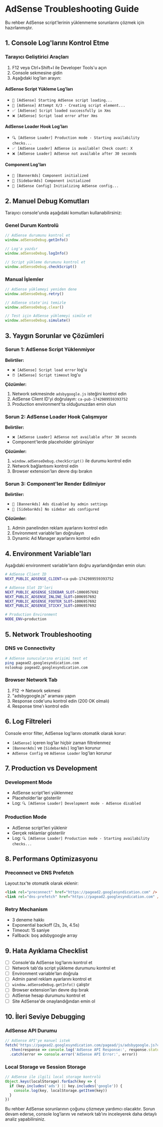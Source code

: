 # AdSense Troubleshooting Guide

Bu rehber AdSense script'lerinin yüklenmeme sorunlarını çözmek için hazırlanmıştır.

## 1. Console Log'larını Kontrol Etme

### Tarayıcı Geliştirici Araçları
1. F12 veya Ctrl+Shift+I ile Developer Tools'u açın
2. Console sekmesine gidin
3. Aşağıdaki log'ları arayın:

#### AdSense Script Yükleme Log'ları
- `🚀 [AdSense] Starting AdSense script loading...`
- `📡 [AdSense] Attempt X/3 - Creating script element...`
- `✅ [AdSense] Script loaded successfully in Xms`
- `❌ [AdSense] Script load error after Xms`

#### AdSense Loader Hook Log'ları
- `🔍 [AdSense Loader] Production mode - Starting availability checks...`
- `✅ [AdSense Loader] AdSense is available! Check count: X`
- `❌ [AdSense Loader] AdSense not available after 30 seconds`

#### Component Log'ları
- `🎯 [BannerAds] Component initialized`
- `📱 [SidebarAds] Component initialized`
- `🔧 [AdSense Config] Initializing AdSense config...`

## 2. Manuel Debug Komutları

Tarayıcı console'unda aşağıdaki komutları kullanabilirsiniz:

### Genel Durum Kontrolü
```javascript
// AdSense durumunu kontrol et
window.adSenseDebug.getInfo()

// Log'a yazdır
window.adSenseDebug.logInfo()

// Script yükleme durumunu kontrol et
window.adSenseDebug.checkScript()
```

### Manual İşlemler
```javascript
// AdSense yüklemeyi yeniden dene
window.adSenseDebug.retry()

// AdSense state'ini temizle
window.adSenseDebug.clear()

// Test için AdSense yüklemeyi simüle et
window.adSenseDebug.simulate()
```

## 3. Yaygın Sorunlar ve Çözümleri

### Sorun 1: AdSense Script Yüklenmiyor
**Belirtiler:**
- `❌ [AdSense] Script load error` log'u
- `⏰ [AdSense] Script timeout` log'u

**Çözümler:**
1. Network sekmesinde `adsbygoogle.js` isteğini kontrol edin
2. AdSense Client ID'yi doğrulayın: `ca-pub-1742989559393752`
3. Production environment'ta olduğunuzdan emin olun

### Sorun 2: AdSense Loader Hook Çalışmıyor
**Belirtiler:**
- `❌ [AdSense Loader] AdSense not available after 30 seconds`
- Component'lerde placeholder görünüyor

**Çözümler:**
1. `window.adSenseDebug.checkScript()` ile durumu kontrol edin
2. Network bağlantısını kontrol edin
3. Browser extension'ları devre dışı bırakın

### Sorun 3: Component'ler Render Edilmiyor
**Belirtiler:**
- `🚫 [BannerAds] Ads disabled by admin settings`
- `🚫 [SidebarAds] No sidebar ads configured`

**Çözümler:**
1. Admin panelinden reklam ayarlarını kontrol edin
2. Environment variable'ları doğrulayın
3. Dynamic Ad Manager ayarlarını kontrol edin

## 4. Environment Variable'ları

Aşağıdaki environment variable'ların doğru ayarlandığından emin olun:

```bash
# AdSense Client ID
NEXT_PUBLIC_ADSENSE_CLIENT=ca-pub-1742989559393752

# AdSense Slot ID'leri
NEXT_PUBLIC_ADSENSE_SIDEBAR_SLOT=1006957692
NEXT_PUBLIC_ADSENSE_INLINE_SLOT=1006957692
NEXT_PUBLIC_ADSENSE_FOOTER_SLOT=1006957692
NEXT_PUBLIC_ADSENSE_STICKY_SLOT=1006957692

# Production Environment
NODE_ENV=production
```

## 5. Network Troubleshooting

### DNS ve Connectivity
```bash
# AdSense sunucularına erişimi test et
ping pagead2.googlesyndication.com
nslookup pagead2.googlesyndication.com
```

### Browser Network Tab
1. F12 -> Network sekmesi
2. "adsbygoogle.js" araması yapın
3. Response code'unu kontrol edin (200 OK olmalı)
4. Response time'ı kontrol edin

## 6. Log Filtreleri

Console error filter, AdSense log'larını otomatik olarak korur:
- `[AdSense]` içeren log'lar hiçbir zaman filtrelenmez
- `[BannerAds]` ve `[SidebarAds]` log'ları korunur
- `AdSense Config` ve `AdSense Loader` log'ları korunur

## 7. Production vs Development

### Development Mode
- AdSense script'leri yüklenmez
- Placeholder'lar gösterilir
- Log: `🔍 [AdSense Loader] Development mode - AdSense disabled`

### Production Mode
- AdSense script'leri yüklenir
- Gerçek reklamlar gösterilir
- Log: `🔍 [AdSense Loader] Production mode - Starting availability checks...`

## 8. Performans Optimizasyonu

### Preconnect ve DNS Prefetch
Layout.tsx'te otomatik olarak eklenir:
```html
<link rel="preconnect" href="https://pagead2.googlesyndication.com" />
<link rel="dns-prefetch" href="https://pagead2.googlesyndication.com" />
```

### Retry Mechanism
- 3 deneme hakkı
- Exponential backoff (2s, 3s, 4.5s)
- Timeout: 15 saniye
- Fallback: boş adsbygoogle array

## 9. Hata Ayıklama Checklist

- [ ] Console'da AdSense log'larını kontrol et
- [ ] Network tab'da script yükleme durumunu kontrol et
- [ ] Environment variable'ları doğrula
- [ ] Admin panel reklam ayarlarını kontrol et
- [ ] `window.adSenseDebug.getInfo()` çalıştır
- [ ] Browser extension'ları devre dışı bırak
- [ ] AdSense hesap durumunu kontrol et
- [ ] Site AdSense'de onaylandığından emin ol

## 10. İleri Seviye Debugging

### AdSense API Durumu
```javascript
// AdSense API'ye manuel istek
fetch('https://pagead2.googlesyndication.com/pagead/js/adsbygoogle.js?client=ca-pub-1742989559393752')
  .then(response => console.log('AdSense API Response:', response.status))
  .catch(error => console.error('AdSense API Error:', error))
```

### Local Storage ve Session Storage
```javascript
// AdSense ile ilgili local storage kontrolü
Object.keys(localStorage).forEach(key => {
  if (key.includes('ads') || key.includes('google')) {
    console.log(key, localStorage.getItem(key))
  }
})
```

Bu rehber AdSense sorunlarının çoğunu çözmeye yardımcı olacaktır. Sorun devam ederse, console log'larını ve network tab'ını inceleyerek daha detaylı analiz yapabilirsiniz.